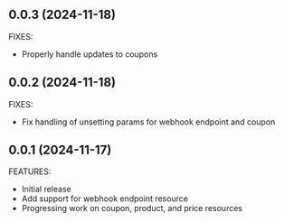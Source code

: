 ## 0.0.3 (2024-11-18)

FIXES:

* Properly handle updates to coupons

## 0.0.2 (2024-11-18)

FIXES:

* Fix handling of unsetting params for webhook endpoint and coupon

## 0.0.1 (2024-11-17)

FEATURES:

* Initial release
* Add support for webhook endpoint resource
* Progressing work on coupon, product, and price resources